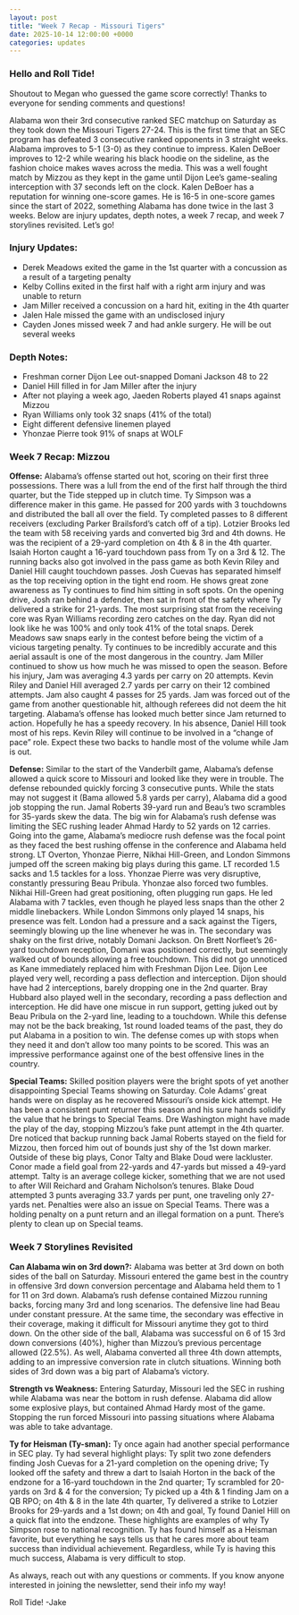 ```yaml
---
layout: post
title: "Week 7 Recap - Missouri Tigers"
date: 2025-10-14 12:00:00 +0000
categories: updates
---
```


### Hello and Roll Tide! 
Shoutout to Megan who guessed the game score correctly! Thanks to everyone for sending comments and questions!

Alabama won their 3rd consecutive ranked SEC matchup on Saturday as they took down the Missouri Tigers 27-24. This is the first time that an SEC program has defeated 3 consecutive ranked opponents in 3 straight weeks. Alabama improves to 5-1 (3-0) as they continue to impress. Kalen DeBoer improves to 12-2 while wearing his black hoodie on the sideline, as the fashion choice makes waves across the media. This was a well fought match by Mizzou as they kept in the game until Dijon Lee’s game-sealing interception with 37 seconds left on the clock. Kalen DeBoer has a reputation for winning one-score games. He is 16-5 in one-score games since the start of 2022, something Alabama has done twice in the last 3 weeks. Below are injury updates, depth notes, a week 7 recap, and week 7 storylines revisited. Let’s go!


### **Injury Updates:**
-   Derek Meadows exited the game in the 1st quarter with a concussion as a result of a targeting penalty
-   Kelby Collins exited in the first half with a right arm injury and was unable to return
-   Jam Miller received a concussion on a hard hit, exiting in the 4th quarter
-   Jalen Hale missed the game with an undisclosed injury
-   Cayden Jones missed week 7 and had ankle surgery. He will be out several weeks


### **Depth Notes:**
-   Freshman corner Dijon Lee out-snapped Domani Jackson 48 to 22
-   Daniel Hill filled in for Jam Miller after the injury
-   After not playing a week ago, Jaeden Roberts played 41 snaps against Mizzou
-   Ryan Williams only took 32 snaps (41% of the total)
-   Eight different defensive linemen played
-   Yhonzae Pierre took 91% of snaps at WOLF


### **Week 7 Recap: Mizzou**
**Offense:** Alabama’s offense started out hot, scoring on their first three possessions. There was a lull from the end of the first half through the third quarter, but the Tide stepped up in clutch time. Ty Simpson was a difference maker in this game. He passed for 200 yards with 3 touchdowns and distributed the ball all over the field. Ty completed passes to 8 different receivers (excluding Parker Brailsford’s catch off of a tip). Lotzier Brooks led the team with 58 receiving yards and converted big 3rd and 4th downs. He was the recipient of a 29-yard completion on 4th & 8 in the 4th quarter. Isaiah Horton caught a 16-yard touchdown pass from Ty on a 3rd & 12. The running backs also got involved in the pass game as both Kevin Riley and Daniel Hill caught touchdown passes. Josh Cuevas has separated himself as the top receiving option in the tight end room. He shows great zone awareness as Ty continues to find him sitting in soft spots. On the opening drive, Josh ran behind a defender, then sat in front of the safety where Ty delivered a strike for 21-yards. The most surprising stat from the receiving core was Ryan Williams recording zero catches on the day. Ryan did not look like he was 100% and only took 41% of the total snaps. Derek Meadows saw snaps early in the contest before being the victim of a vicious targeting penalty. Ty continues to be incredibly accurate and this aerial assault is one of the most dangerous in the country.
Jam Miller continued to show us how much he was missed to open the season. Before his injury, Jam was averaging 4.3 yards per carry on 20 attempts. Kevin Riley and Daniel Hill averaged 2.7 yards per carry on their 12 combined attempts. Jam also caught 4 passes for 25 yards. Jam was forced out of the game from another questionable hit, although referees did not deem the hit targeting. Alabama’s offense has looked much better since Jam returned to action. Hopefully he has a speedy recovery. In his absence, Daniel Hill took most of his reps. Kevin Riley will continue to be involved in a “change of pace” role. Expect these two backs to handle most of the volume while Jam is out.


**Defense:** Similar to the start of the Vanderbilt game, Alabama’s defense allowed a quick score to Missouri and looked like they were in trouble. The defense rebounded quickly forcing 3 consecutive punts. While the stats may not suggest it (Bama allowed 5.8 yards per carry), Alabama did a good job stopping the run. Jamal Roberts 39-yard run and Beau’s two scrambles for 35-yards skew the data. The big win for Alabama’s rush defense was limiting the SEC rushing leader Ahmad Hardy to 52 yards on 12 carries. Going into the game, Alabama’s mediocre rush defense was the focal point as they faced the best rushing offense in the conference and Alabama held strong. LT Overton, Yhonzae Pierre, Nikhai Hill-Green, and London Simmons jumped off the screen making big plays during this game. LT recorded 1.5 sacks and 1.5 tackles for a loss. Yhonzae Pierre was very disruptive, constantly pressuring Beau Pribula. Yhonzae also forced two fumbles. Nikhai Hill-Green had great positioning, often plugging run gaps. He led Alabama with 7 tackles, even though he played less snaps than the other 2 middle linebackers. While London Simmons only played 14 snaps, his presence was felt. London had a pressure and a sack against the Tigers, seemingly blowing up the line whenever he was in. 
The secondary was shaky on the first drive, notably Domani Jackson. On Brett Norfleet’s 26-yard touchdown reception, Domani was positioned correctly, but seemingly walked out of bounds allowing a free touchdown. This did not go unnoticed as Kane immediately replaced him with Freshman Dijon Lee. Dijon Lee played very well, recording a pass deflection and interception. Dijon should have had 2 interceptions, barely dropping one in the 2nd quarter. Bray Hubbard also played well in the secondary, recording a pass deflection and interception. He did have one miscue in run support, getting juked out by Beau Pribula on the 2-yard line, leading to a touchdown. While this defense may not be the back breaking, 1st round loaded teams of the past, they do put Alabama in a position to win. The defense comes up with stops when they need it and don’t allow too many points to be scored. This was an impressive performance against one of the best offensive lines in the country. 

**Special Teams:** Skilled position players were the bright spots of yet another disappointing Special Teams showing on Saturday. Cole Adams’ great hands were on display as he recovered Missouri’s onside kick attempt. He has been a consistent punt returner this season and his sure hands solidify the value that he brings to Special Teams. Dre Washington might have made the play of the day, stopping Mizzou’s fake punt attempt in the 4th quarter. Dre noticed that backup running back Jamal Roberts stayed on the field for Mizzou, then forced him out of bounds just shy of the 1st down marker. Outside of these big plays, Conor Talty and Blake Doud were lackluster. Conor made a field goal from 22-yards and 47-yards but missed a 49-yard attempt. Talty is an average college kicker, something that we are not used to after Will Reichard and Graham Nicholson’s tenures. Blake Doud attempted 3 punts averaging 33.7 yards per punt, one traveling only 27-yards net. Penalties were also an issue on Special Teams. There was a holding penalty on a punt return and an illegal formation on a punt. There’s plenty to clean up on Special teams.


### **Week 7 Storylines Revisited**
**Can Alabama win on 3rd down?:** Alabama was better at 3rd down on both sides of the ball on Saturday. Missouri entered the game best in the country in offensive 3rd down conversion percentage and Alabama held them to 1 for 11 on 3rd down. Alabama’s rush defense contained Mizzou running backs, forcing many 3rd and long scenarios. The defensive line had Beau under constant pressure. At the same time, the secondary was effective in their coverage, making it difficult for Missouri anytime they got to third down. On the other side of the ball, Alabama was successful on 6 of 15 3rd down conversions (40%), higher than Mizzou’s previous percentage allowed (22.5%). As well, Alabama converted all three 4th down attempts, adding to an impressive conversion rate in clutch situations. Winning both sides of 3rd down was a big part of Alabama’s victory.

**Strength vs Weakness:** Entering Saturday, Missouri led the SEC in rushing while Alabama was near the bottom in rush defense. Alabama did allow some explosive plays, but contained Ahmad Hardy most of the game. Stopping the run forced Missouri into passing situations where Alabama was able to take advantage. 

**Ty for Heisman (Ty-sman):** Ty once again had another special performance in SEC play. Ty had several highlight plays: Ty split two zone defenders finding Josh Cuevas for a 21-yard completion on the opening drive; Ty looked off the safety and threw a dart to Isaiah Horton in the back of the endzone for a 16-yard touchdown in the 2nd quarter; Ty scrambled for 20-yards on 3rd & 4 for the conversion; Ty picked up a 4th & 1 finding Jam on a QB RPO; on 4th & 8 in the late 4th quarter, Ty delivered a strike to Lotzier Brooks for 29-yards and a 1st down; on 4th and goal, Ty found Daniel Hill on a quick flat into the endzone. These highlights are examples of why Ty Simpson rose to national recognition. Ty has found himself as a Heisman favorite, but everything he says tells us that he cares more about team success than individual achievement. Regardless, while Ty is having this much success, Alabama is very difficult to stop.


As always, reach out with any questions or comments. If you know anyone interested in joining the newsletter, send their info my way!


Roll Tide!
-Jake
